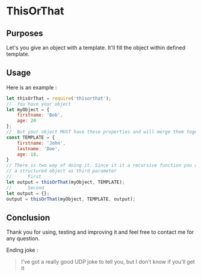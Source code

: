 # ThisOrThat

## Purposes

Let's you give an object with a template. It'll fill the object within defined template.

## Usage

Here is an example :
```js
let thisOrThat = require('thisorthat');
//  You have your object
let myObject = {
    firstname: 'Bob',
    age: 20
};
//  But your object MUST have these properties and will merge them together
const TEMPLATE = {
    firstname: 'John',
    lastname: 'Doe',
    age: 18,
}
// There is two way of doing it. Since it it a recursive function you can pass
// a structured object as third parameter
//      First
let output = thisOrThat(myObject, TEMPLATE);
//      Second
let output = {};
output = thisOrThat(myObject, TEMPLATE, output);
```
## Conclusion

Thank you for using, testing and improving it and feel free to contact me for any question.

Ending joke :
> I’ve got a really good UDP joke to tell you, but I don’t know if you’ll get it
